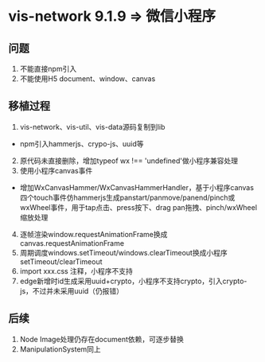 # vis-network 9.1.9 => 微信小程序

## 问题
1. 不能直接npm引入
2. 不能使用H5 document、window、canvas

## 移植过程
1. vis-network、vis-util、vis-data源码复制到lib
  - npm引入hammerjs、crypo-js、uuid等
2. 原代码未直接删除，增加typeof wx !== 'undefined'做小程序兼容处理
3. 使用小程序canvas事件
  - 增加WxCanvasHammer/WxCanvasHammerHandler，基于小程序canvas四个touch事件仿hammerjs生成panstart/panmove/panend/pinch或wxWheel事件，用于tap点击、press按下、drag pan拖拽、pinch/wxWheel缩放处理
4. 逐帧渲染window.requestAnimationFrame换成canvas.requestAnimationFrame
5. 周期调度windows.setTimeout/windows.clearTimeout换成小程序setTimeout/clearTimeout
6. import xxx.css 注释，小程序不支持
7. edge新增时id生成采用uuid+crypto，小程序不支持crypto，引入crypto-js，不过并未采用uuid（仍报错）

## 后续
1. Node Image处理仍存在document依赖，可逐步替换
2. ManipulationSystem同上